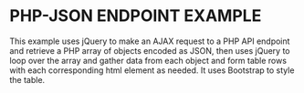 # PHP-JSON ENDPOINT EXAMPLE

This example uses jQuery to make an AJAX request to a PHP API endpoint and retrieve a PHP array of objects encoded as JSON, then uses jQuery to loop over the array and gather data from each object and form table rows with each corresponding html element as needed. It uses Bootstrap to style the table.
